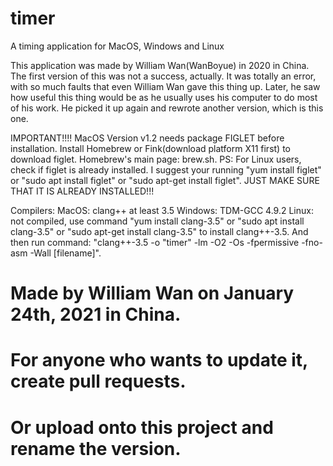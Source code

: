 # timer
A timing application for MacOS, Windows and Linux

This application was made by William Wan(WanBoyue) in 2020 in China. The first version of this was not a success, actually. It was totally an error, with so much faults that even William Wan gave this thing up. Later, he saw how useful this thing would be as he usually uses his computer to do most of his work. He picked it up again and rewrote another version, which is this one.

IMPORTANT!!!! MacOS Version v1.2 needs package FIGLET before installation. Install Homebrew or Fink(download platform X11 first) to download figlet. Homebrew's main page: brew.sh. PS: For Linux users, check if figlet is already installed. I suggest your running "yum install figlet" or "sudo apt install figlet" or "sudo apt-get install figlet". JUST MAKE SURE THAT IT IS ALREADY INSTALLED!!!

Compilers: MacOS: clang++ at least 3.5 Windows: TDM-GCC 4.9.2 Linux: not compiled, use command "yum install clang-3.5" or "sudo apt install clang-3.5" or "sudo apt-get install clang-3.5" to install clang++-3.5. And then run command: "clang++-3.5 -o "timer" -lm -O2 -Os -fpermissive -fno-asm -Wall [filename]".

# Made by William Wan on January 24th, 2021 in China.

# For anyone who wants to update it, create pull requests.

# Or upload onto this project and rename the version.
